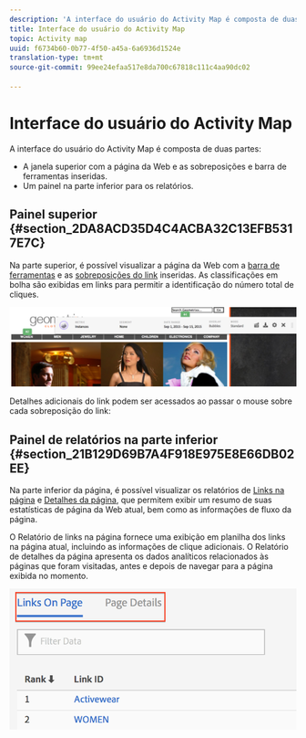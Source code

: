 ```yaml
---
description: 'A interface do usuário do Activity Map é composta de duas partes '
title: Interface do usuário do Activity Map
topic: Activity map
uuid: f6734b60-0b77-4f50-a45a-6a6936d1524e
translation-type: tm+mt
source-git-commit: 99ee24efaa517e8da700c67818c111c4aa90dc02

---
```



# Interface do usuário do Activity Map

A interface do usuário do Activity Map é composta de duas partes:

* A janela superior com a página da Web e as sobreposições e barra de ferramentas inseridas.
* Um painel na parte inferior para os relatórios.

## Painel superior {#section_2DA8ACD35D4C4ACBA32C13EFB5317E7C}

Na parte superior, é possível visualizar a página da Web com a [barra de ferramentas](/help/analyze/activity-map/activitymap-standard-live.md) e as [sobreposições do link](/help/analyze/activity-map/activitymap-gainerslosers.md) inseridas. As classificações em bolha são exibidas em links para permitir a identificação do número total de cliques.

![](assets/top_panel.png)

Detalhes adicionais do link podem ser acessados ao passar o mouse sobre cada sobreposição do link:

## Painel de relatórios na parte inferior {#section_21B129D69B7A4F918E975E8E66DB02EE}

Na parte inferior da página, é possível visualizar os relatórios de [Links na página](/help/analyze/activity-map/activitymap-links-report.md) e [Detalhes da página](/help/analyze/activity-map/activitymap-page-flow.md), que permitem exibir um resumo de suas estatísticas de página da Web atual, bem como as informações de fluxo da página.

O Relatório de links na página fornece uma exibição em planilha dos links na página atual, incluindo as informações de clique adicionais. O Relatório de detalhes da página apresenta os dados analíticos relacionados às páginas que foram visitadas, antes e depois de navegar para a página exibida no momento.

![](assets/bottom_panel.png)

